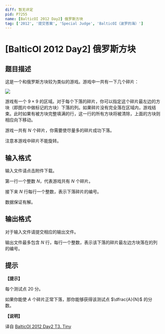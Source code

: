 ```yaml
---
diff: 暂无评定
pid: P7255
name: [BalticOI 2012 Day2] 俄罗斯方块
tag: ['2012', '提交答案', 'Special Judge', 'BalticOI（波罗的海）']
---
```

# [BalticOI 2012 Day2] 俄罗斯方块
## 题目描述

这是一个和俄罗斯方块较为类似的游戏。游戏中一共有一下几个碎片：

![](https://cdn.luogu.com.cn/upload/image_hosting/w1ggafuv.png)

游戏有一个 $9 \times 9$ 的区域。对于每个下落的碎片，你可以指定这个碎片最左边的方块（即图片中做标记的方块）下落的列。如果碎片没有完全落在区域内，游戏结束。此时如果有被方块完整填满的行，这一行的所有方块将被清除，上面的方块则相应向下移动。

游戏一共有 $N$ 个碎片，你需要使尽量多的碎片成功下落。

注意本游戏中碎片不能旋转。
## 输入格式

输入文件请点击附件下载。

第一行一个整数 $N$，代表游戏共有 $N$ 个碎片。

接下来 $N$ 行每行一个整数，表示下落碎片的编号。

数据保证有解。
## 输出格式

对于输入文件请提交相应的输出文件。

输出文件最多包含 $N$ 行，每行一个整数，表示该下落的碎片最左边方块落在的列的编号。
## 提示

**【提示】**

每个测试点 $20$ 分。

如果你能使 $A$ 个碎片正常下落，那你能够获得该测试点 $\dfrac{A}{N}$ 的分数。

**【说明】**

译自 [BalticOI 2012 Day2 T3. Tiny](http://www.boi2012.lv/data/day2/eng/tiny.pdf)
